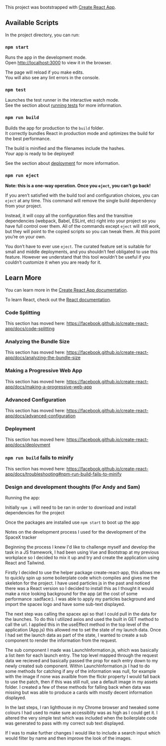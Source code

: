 This project was bootstrapped with [Create React App](https://github.com/facebook/create-react-app).

## Available Scripts

In the project directory, you can run:

### `npm start`

Runs the app in the development mode.<br />
Open [http://localhost:3000](http://localhost:3000) to view it in the browser.

The page will reload if you make edits.<br />
You will also see any lint errors in the console.

### `npm test`

Launches the test runner in the interactive watch mode.<br />
See the section about [running tests](https://facebook.github.io/create-react-app/docs/running-tests) for more information.

### `npm run build`

Builds the app for production to the `build` folder.<br />
It correctly bundles React in production mode and optimizes the build for the best performance.

The build is minified and the filenames include the hashes.<br />
Your app is ready to be deployed!

See the section about [deployment](https://facebook.github.io/create-react-app/docs/deployment) for more information.

### `npm run eject`

**Note: this is a one-way operation. Once you `eject`, you can’t go back!**

If you aren’t satisfied with the build tool and configuration choices, you can `eject` at any time. This command will remove the single build dependency from your project.

Instead, it will copy all the configuration files and the transitive dependencies (webpack, Babel, ESLint, etc) right into your project so you have full control over them. All of the commands except `eject` will still work, but they will point to the copied scripts so you can tweak them. At this point you’re on your own.

You don’t have to ever use `eject`. The curated feature set is suitable for small and middle deployments, and you shouldn’t feel obligated to use this feature. However we understand that this tool wouldn’t be useful if you couldn’t customize it when you are ready for it.

## Learn More

You can learn more in the [Create React App documentation](https://facebook.github.io/create-react-app/docs/getting-started).

To learn React, check out the [React documentation](https://reactjs.org/).

### Code Splitting

This section has moved here: https://facebook.github.io/create-react-app/docs/code-splitting

### Analyzing the Bundle Size

This section has moved here: https://facebook.github.io/create-react-app/docs/analyzing-the-bundle-size

### Making a Progressive Web App

This section has moved here: https://facebook.github.io/create-react-app/docs/making-a-progressive-web-app

### Advanced Configuration

This section has moved here: https://facebook.github.io/create-react-app/docs/advanced-configuration

### Deployment

This section has moved here: https://facebook.github.io/create-react-app/docs/deployment

### `npm run build` fails to minify

This section has moved here: https://facebook.github.io/create-react-app/docs/troubleshooting#npm-run-build-fails-to-minify

### Design and development thoughts (For Andy and Sam)

Running the app:

Initially `npm i` will need to be ran in order to download and install dependencies for the project

Once the packages are installed use `npm start` to boot up the app

Notes on the development process I used for the development of the SpaceX tracker

Beginning the process I knew I'd like to challenge myself and develop the task in a JS framework, I had been using Vue and Bootstrap at my previous workplace so I decided to mix it up and try and create the application using React and Tailwind.

Firstly I decided to use the helper package create-react-app, this allows me to quickly spin up some boilerplate code which compiles and gives me the skeleton for the project. I have used particles js in the past and noticed there was a React version so I decided to install this as I thought it would make a nice looking background for the app (at the cost of some performance :sadface:). I was able to apply my particles background and import the spacex logo and have some sub-text displayed.

The next step was calling the spacex api so that I could pull in the data for the launches. To do this I utilized axios and used the built in GET method to call the url. I applied this in the useEffect method in the top level of the application (App.js) this allowed me to set the state of my launch data. Once I had set the launch data as part of the state, I wanted to create a sub component to render the information from the request.

The sub component I made was LaunchInformation.js, which was basically a list item for each launch entry. The top level mapped through the request data we recieved and basically passed the prop for each entry down to my newly created sub component. Within LaunchInformation.js I had to do some methods for catching if any of the information was null, for example with the image if none was availble from the flickr property I would fall back to use the patch, then if this was still null, use a default image in my assets folder. I created a few of these methods for falling back when data was missing but was able to produce a cards with mostly decent information displayed.

In the last steps, I ran lighthouse in my Chrome browser and tweaked some colours I had used to make sure accessiblity was as high as I could get it. I altered the very simple test which was included when the boilerplate code was generated to pass with my correct sub text displayed.

If I was to make further changes I would like to include a search input which would filter by name and then improve the look of the images.



